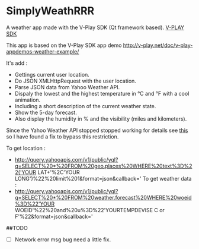 # SimplyWeathRRR
A weather app made with the V-Play SDK (Qt framework based).
[V-PLAY SDK](http://v-play.net/)

This app is based on the V-Play SDK app demo http://v-play.net/doc/v-play-appdemos-weather-example/

It's add :
* Gettings current user location.
* Do JSON XMLHttpRequest with the user location.
* Parse JSON data from Yahoo Weather API.
* Dispaly the lowest and the highest temperature in °C and °F with a cool animation.
* Including a short description of the current weather state.
* Show the 5-day forecast.
* Also display the humidity in % and the visibility (miles and kilometers).

Since the Yahoo Weather API stopped stopped working for details see [this](https://www.igorkromin.net/index.php/2016/03/27/yahoo-effectively-shut-down-its-weather-api-by-forcing-oauth-10-and-crippling-it/)
so I have found a fix to bypass this restriction.

To get location :
* http://query.yahooapis.com/v1/public/yql?q=SELECT%20*%20FROM%20geo.places%20WHERE%20text%3D%22('YOUR LAT+'%2C'YOUR LONG')%22%20limit%201&format=json&callback='
To get weather data :
* http://query.yahooapis.com/v1/public/yql?q=SELECT%20*%20FROM%20weather.forecast%20WHERE%20woeid%3D%22'YOUR WOEID'%22%20and%20u%3D%22'YOURTEMPDEVISE C or F'%22&format=json&callback='

##TODO
- [ ] Network error msg bug need a little fix.


















